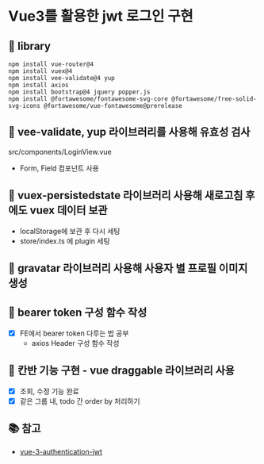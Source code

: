 # Vue3를 활용한 jwt 로그인 구현

## 📌 library
```angular2html
npm install vue-router@4
npm install vuex@4
npm install vee-validate@4 yup
npm install axios
npm install bootstrap@4 jquery popper.js
npm install @fortawesome/fontawesome-svg-core @fortawesome/free-solid-svg-icons @fortawesome/vue-fontawesome@prerelease
```

## 📌 vee-validate, yup 라이브러리를 사용해 유효성 검사
src/components/LoginView.vue
- Form, Field 컴포넌트 사용

## 📌 vuex-persistedstate 라이브러리 사용해 새로고침 후에도 vuex 데이터 보관
- localStorage에 보관 후 다시 세팅
- store/index.ts 에 plugin 세팅

## 📌 gravatar 라이브러리 사용해 사용자 별 프로필 이미지 생성

## 📌 bearer token 구성 함수 작성
- [X] FE에서 bearer token 다루는 법 공부
    - axios Header 구성 함수 작성


## 📌 칸반 기능 구현 - vue draggable 라이브러리 사용
- [X] 조회, 수정 기능 완료
- [X] 같은 그룹 내, todo 간 order by 처리하기

## 📚 참고
- [vue-3-authentication-jwt](https://www.bezkoder.com/vue-3-authentication-jwt/?__cf_chl_tk=lushZhPF_eDZhle6YDnS01unt7Lx65qD7Hksmz84YHM-1660026009-0-gaNycGzNCNE)

